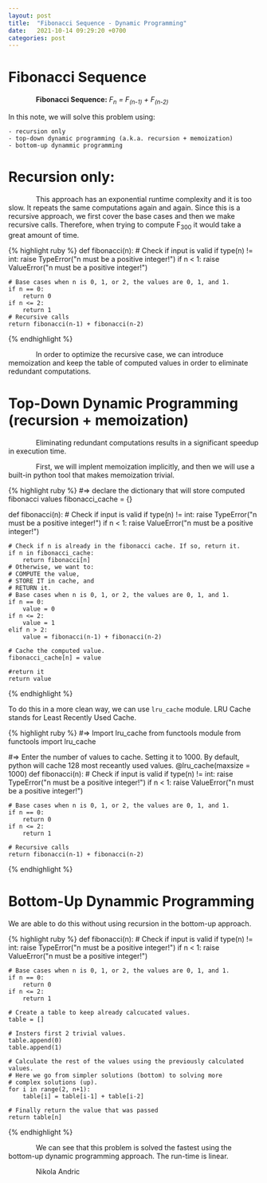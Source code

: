 ```yaml
---
layout: post
title:  "Fibonacci Sequence - Dynamic Programming"
date:   2021-10-14 09:29:20 +0700
categories: post
---
```


# Fibonacci Sequence

 &nbsp;&nbsp;&nbsp;&nbsp;&nbsp;&nbsp;&nbsp;&nbsp;&nbsp;&nbsp;&nbsp;&nbsp;&nbsp;
 **Fibonacci Sequence:** *F<sub>n</sub> = F<sub>(n-1)</sub> + F<sub>(n-2)</sub>*


 In this note, we will solve this problem using: 
 
	- recursion only
	- top-down dynamic programming (a.k.a. recursion + memoization)
	- bottom-up dynammic programming 
	
# Recursion only:

 &nbsp;&nbsp;&nbsp;&nbsp;&nbsp;&nbsp;&nbsp;&nbsp;&nbsp;&nbsp;&nbsp;&nbsp;&nbsp;
 This approach has an exponential runtime complexity and it is too slow. It repeats the same computations again and again. Since this is a recursive approach, we first cover the base cases and then we make recursive calls. Therefore, when trying to compute F<sub>300</sub> it would take a great amount of time. 
 
{% highlight ruby %}
def fibonacci(n):
    # Check if input is valid
    if type(n) != int:
        raise TypeError("n must be a positive integer!")
    if n < 1:
        raise ValueError("n must be a positive integer!")
	
    # Base cases when n is 0, 1, or 2, the values are 0, 1, and 1.
    if n == 0:
        return 0
    if n <= 2:
        return 1
    # Recursive calls
    return fibonacci(n-1) + fibonacci(n-2)

{% endhighlight %}
 
 &nbsp;&nbsp;&nbsp;&nbsp;&nbsp;&nbsp;&nbsp;&nbsp;&nbsp;&nbsp;&nbsp;&nbsp;&nbsp;
 In order to optimize the recursive case, we can introduce memoization and keep the table of computed values in order to eliminate redundant computations. 
 
# Top-Down Dynamic Programming (recursion + memoization)

 &nbsp;&nbsp;&nbsp;&nbsp;&nbsp;&nbsp;&nbsp;&nbsp;&nbsp;&nbsp;&nbsp;&nbsp;&nbsp;
 Eliminating redundant computations results in a significant speedup in execution time. 
 
 &nbsp;&nbsp;&nbsp;&nbsp;&nbsp;&nbsp;&nbsp;&nbsp;&nbsp;&nbsp;&nbsp;&nbsp;&nbsp;
 First, we will implent memoization implicitly, and then we will use a built-in python tool that makes memoization trivial.
 
{% highlight ruby %}
 #=> declare the dictionary that will store computed fibonacci values
 fibonacci_cache = {}

 def fibonacci(n):
    # Check if input is valid
    if type(n) != int:
        raise TypeError("n must be a positive integer!")
    if n < 1:
        raise ValueError("n must be a positive integer!")
	
 
    # Check if n is already in the fibonacci cache. If so, return it.
    if n in fibonacci_cache:
        return fibonacci[n]
    # Otherwise, we want to:
    # COMPUTE the value, 
    # STORE IT in cache, and 
    # RETURN it.
    # Base cases when n is 0, 1, or 2, the values are 0, 1, and 1.
    if n == 0:
        value = 0
    if n <= 2:
        value = 1
    elif n > 2:
        value = fibonacci(n-1) + fibonacci(n-2)
	
    # Cache the computed value.
    fibonacci_cache[n] = value
    
    #return it
    return value

{% endhighlight %}
  
 To do this in a more clean way, we can use `lru_cache` module. LRU Cache stands for Least Recently Used Cache. 
 
{% highlight ruby %}
 #=> Import lru_cache from functools module
 from functools import lru_cache
 
 #=> Enter the number of values to cache. Setting it to 1000. By default, python will cache 128 most receantly used values.
 @lru_cache(maxsize = 1000)
 def fibonacci(n):
    # Check if input is valid
    if type(n) != int:
        raise TypeError("n must be a positive integer!")
    if n < 1:
        raise ValueError("n must be a positive integer!")
	
    # Base cases when n is 0, 1, or 2, the values are 0, 1, and 1.
    if n == 0:
        return 0
    if n <= 2:
        return 1
	
    # Recursive calls
    return fibonacci(n-1) + fibonacci(n-2)

{% endhighlight %}
# Bottom-Up Dynammic Programming
 
  
  We are able to do this without using recursion in the bottom-up approach. 
  
{% highlight ruby %}
 def fibonacci(n):
    # Check if input is valid
    if type(n) != int:
        raise TypeError("n must be a positive integer!")
    if n < 1:
        raise ValueError("n must be a positive integer!")
	
    # Base cases when n is 0, 1, or 2, the values are 0, 1, and 1.
    if n == 0:
        return 0
    if n <= 2:
        return 1
	
    # Create a table to keep already calcucated values.
    table = []

    # Insters first 2 trivial values.
    table.append(0)
    table.append(1)
    
    # Calculate the rest of the values using the previously calculated values.
    # Here we go from simpler solutions (bottom) to solving more
    # complex solutions (up).
    for i in range(2, n+1):
        table[i] = table[i-1] + table[i-2]
	
    # Finally return the value that was passed
    return table[n]
{% endhighlight %}  

 &nbsp;&nbsp;&nbsp;&nbsp;&nbsp;&nbsp;&nbsp;&nbsp;&nbsp;&nbsp;&nbsp;&nbsp;&nbsp;
 We can see that this problem is solved the fastest using the bottom-up dynamic programming approach. The run-time is linear.
 
<!-- https://sites.psu.edu/symbolcodes/codehtml/#math LINK FOR SYMBOLS IN EQUATIONS -->
<!-- h<sub>&theta;</sub>(x) = &theta;<sub>o</sub> x + &theta;<sub>1</sub>x -->
 
 &nbsp;&nbsp;&nbsp;&nbsp;&nbsp;&nbsp;&nbsp;&nbsp;&nbsp;&nbsp;&nbsp;&nbsp;&nbsp;
 Nikola Andric

 
